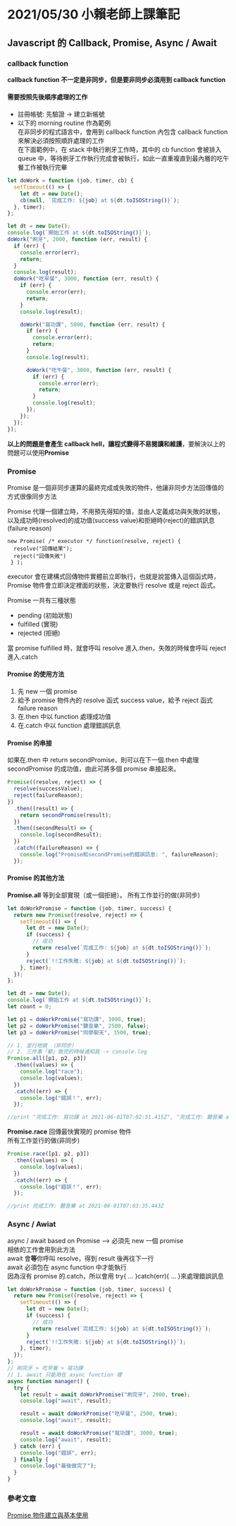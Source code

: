 # 2021/05/30 小賴老師上課筆記

## Javascript 的 Callback, Promise, Async / Await

### callback function

**callback function 不一定是非同步，但是要非同步必須用到 callback function**

#### 需要按照先後順序處理的工作

- 註冊帳號: 先驗證 -> 建立新帳號
- 以下的 morning routine 作為範例  
  在非同步的程式語言中，會用到 callback function 內包含 callback function 來解決必須按照順許處理的工作  
  在下面範例中，在 stack 中執行刷牙工作時，其中的 cb function 會被排入 queue 中，等待刷牙工作執行完成會被執行，如此一直重複直到最內層的吃午餐工作被執行完畢

```javascript
let doWork = function (job, timer, cb) {
  setTimeout(() => {
    let dt = new Date();
    cb(null, `完成工作: ${job} at ${dt.toISOString()}`);
  }, timer);
};

let dt = new Date();
console.log(`開始工作 at ${dt.toISOString()}`);
doWork("刷牙", 2000, function (err, result) {
  if (err) {
    console.error(err);
    return;
  }
  console.log(result);
  doWork("吃早餐", 3000, function (err, result) {
    if (err) {
      console.error(err);
      return;
    }
    console.log(result);

    doWork("寫功課", 5000, function (err, result) {
      if (err) {
        console.error(err);
        return;
      }
      console.log(result);

      doWork("吃午餐", 3000, function (err, result) {
        if (err) {
          console.error(err);
          return;
        }
        console.log(result);
      });
    });
  });
});
```

**以上的問題是會產生 callback hell，讓程式變得不易閱讀和維護**，要解決以上的問題可以使用**Promise**

### Promise

Promise 是一個非同步運算的最終完成或失敗的物件，他讓非同步方法回傳值的方式很像同步方法

Promise 代理一個建立時，不用預先得知的值，並由人定義成功與失敗的狀態，以及成功時(resolved)的成功值(success value)和拒絕時(reject)的錯誤訊息(failure reason)

```
new Promise( /* executor */ function(resolve, reject) {
  resolve("回傳結果");
  reject("回傳失敗")
 } );
```

executor 會在建構式回傳物件實體前立即執行，也就是說當傳入這個函式時，Promise 物件會立即決定裡面的狀態，決定要執行 resolve 或是 reject 函式。

Promise 一共有三種狀態

- pending (初始狀態)
- fulfilled (實現)
- rejected (拒絕)

當 promise fulfilled 時，就會呼叫 resolve 進入.then，失敗的時候會呼叫 reject 進入.catch
<br/>

#### Promise 的使用方法

1. 先 new 一個 promise
2. 給予 promise 物件內的 resolve 函式 success value，給予 reject 函式 failure reason
3. 在.then 中以 function 處理成功值
4. 在.catch 中以 function 處理錯誤訊息
   <br/>

#### Promise 的串接

如果在.then 中 return secondPromise，則可以在下一個.then 中處理 secondPromise 的成功值，由此可將多個 promise 串接起來。

```javascript
Promise((resolve, reject) => {
  resolve(successValue);
  reject(failureReason);
})
  .then((result) => {
    return secondPromise(result);
  })
  .then((secondResult) => {
    console.log(secondResult);
  })
  .catch((failureReason) => {
    console.log("Promise和secondPromise的錯誤訊息: ", failureReason);
  });
```

#### Promise 的其他方法

**Promise.all** 等到全部實現（或一個拒絕）。
所有工作並行的做(非同步)

```javascript
let doWorkPromise = function (job, timer, success) {
  return new Promise((resolve, reject) => {
    setTimeout(() => {
      let dt = new Date();
      if (success) {
        // 成功
        return resolve(`完成工作: ${job} at ${dt.toISOString()}`);
      }
      reject(`!!工作失敗: ${job} at ${dt.toISOString()}`);
    }, timer);
  });
};

let dt = new Date();
console.log(`開始工作 at ${dt.toISOString()}`);
let count = 0;

let p1 = doWorkPromise("寫功課", 3000, true);
let p2 = doWorkPromise("聽音樂", 2500, false);
let p3 = doWorkPromise("同學聊天", 3500, true);

// 1. 並行地做 （非同步）
// 2. 三件事「都」做完的時候通知我 -> console.log
Promise.all([p1, p2, p3])
  .then((values) => {
    console.log("race");
    console.log(values);
  })
  .catch((err) => {
    console.log("錯誤！", err);
  });

//print "完成工作: 寫功課 at 2021-06-01T07:02:51.415Z", "完成工作: 聽音樂 at 2021-06-01T07:02:50.914Z", "完成工作: 同學聊天 at 2021-06-01T07:02:51.915Z"
```

**Promise.race**
回傳最快實現的 promise 物件  
所有工作並行的做(非同步)

```javascript
Promise.race([p1, p2, p3])
  .then((values) => {
    console.log(values);
  })
  .catch((err) => {
    console.log("錯誤！", err);
  });

//print 完成工作: 聽音樂 at 2021-06-01T07:03:35.443Z
```

### Async / Awiat

async / await based on Promise --> 必須先 new 一個 promise  
相依的工作會用到此方法  
await 會**等**你呼叫 resolve，得到 result 後再往下一行  
await 必須包在 async function 中才能執行  
因為沒有 promise 的.catch，所以會用 try{ ... }catch(err){ ... }來處理錯誤訊息

```javascript
let doWorkPromise = function (job, timer, success) {
  return new Promise((resolve, reject) => {
    setTimeout(() => {
      let dt = new Date();
      if (success) {
        // 成功
        return resolve(`完成工作: ${job} at ${dt.toISOString()}`);
      }
      reject(`!!工作失敗: ${job} at ${dt.toISOString()}`);
    }, timer);
  });
};
// 刷完牙 > 吃早餐 > 寫功課
// 1. await 只能用在 async function 裡
async function manager() {
  try {
    let result = await doWorkPromise("刷完牙", 2000, true);
    console.log("await", result);

    result = await doWorkPromise("吃早餐", 2500, true);
    console.log("await", result);

    result = await doWorkPromise("寫功課", 3000, true);
    console.log("await", result);
  } catch (err) {
    console.log("錯誤", err);
  } finally {
    console.log("最後做完了");
  }
}
```

### 參考文章

[Promise 物件建立與基本使用](http://promise.eddychang.me/docs/contents/ch4_basic_usage/)
